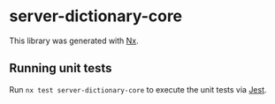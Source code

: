 # server-dictionary-core

This library was generated with [Nx](https://nx.dev).

## Running unit tests

Run `nx test server-dictionary-core` to execute the unit tests via [Jest](https://jestjs.io).
